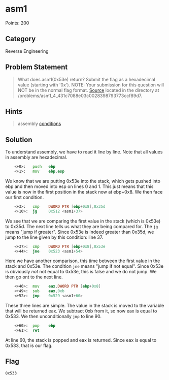 # asm1
Points: 200
## Category
Reverse Engineering
## Problem Statement
> What does asm1(0x53e) return? Submit the flag as a hexadecimal value (starting with '0x'). NOTE: Your submission for this question will NOT be in the normal flag format. [Source](text.S) located in the directory at /problems/asm1_4_431c7088e03c0028398793773ccf89d7.
## Hints
> assembly [conditions](https://www.tutorialspoint.com/assembly_programming/assembly_conditions.htm)
## Solution
To understand assembly, we have to read it line by line. Note that all values in assembly are hexadecimal. 
```asm
	<+0>:	push   ebp
	<+1>:	mov    ebp,esp
```
We know that we are putting 0x53e into the stack, which gets pushed into ebp and then moved into esp on lines 0 and 1. This just means that this value is now in the first position in the stack now at ebp+0x8. We then face our first condition. 
```asm
	<+3>:	cmp    DWORD PTR [ebp+0x8],0x35d
	<+10>:	jg     0x512 <asm1+37>
```
We see that we are comparing the first value in the stack (which is 0x53e) to 0x35d. The next line tells us what they are being compared for. The `jg` means "jump if greater". Since 0x53e is indeed greater than 0x35d, we jump to the line given by this condition: line 37. 
```asm
	<+37>:	cmp    DWORD PTR [ebp+0x8],0x53e
	<+44>:	jne    0x523 <asm1+54>
```
Here we have another comparison, this time between the first value in the stack and 0x53e. The condition `jne` means "jump if not equal". Since 0x53e is obviously *not* not equal to 0x53e, this is false and we do not jump. We then go ont to the next line.
```asm
	<+46>:	mov    eax,DWORD PTR [ebp+0x8]
	<+49>:	sub    eax,0xb
	<+52>:	jmp    0x529 <asm1+60>
```
These three lines are simple. The value in the stack is moved to the variable that will be returned eax. We subtract 0xb from it, so now eax is equal to 0x533. We then unconditionally  `jmp` to line 90.
```asm
	<+60>:	pop    ebp
	<+61>:	ret    
```
At line 60, the stack is popped and eax is returned. Since eax is equal to 0x533, that is our flag.
## Flag
`0x533`
